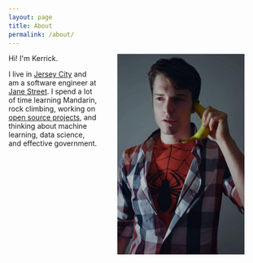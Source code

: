 ```yaml
---
layout: page
title: About
permalink: /about/
---
```


<img src="/images/profile_picture.jpg" width="250" style="float: right; margin: 0px 40px" />
Hi! I'm Kerrick.

I live in [Jersey City](https://en.wikipedia.org/wiki/Jersey_City,_New_Jersey) and am a software engineer at [Jane Street](https://www.janestreet.com/). I spend a lot of time learning Mandarin, rock climbing, working on [open source projects](https://github.com/kerrickstaley), and thinking about machine learning, data science, and effective government.
